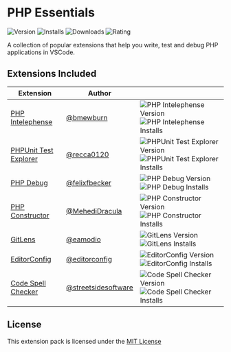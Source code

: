 # PHP Essentials

![Version] ![Installs] ![Downloads] ![Rating]

A collection of popular extensions that help you write, test and debug PHP applications in VSCode.

## Extensions Included

Extension | Author | &nbsp;
-- | -- | --
[PHP Intelephense] | [@bmewburn] | ![PHP Intelephense Version] ![PHP Intelephense Installs]
[PHPUnit Test Explorer] | [@recca0120] | ![PHPUnit Test Explorer Version] ![PHPUnit Test Explorer Installs]
[PHP Debug] | [@felixfbecker] | ![PHP Debug Version] ![PHP Debug Installs]
[PHP Constructor] | [@MehediDracula] | ![PHP Constructor Version] ![PHP Constructor Installs]
[GitLens] | [@eamodio] | ![GitLens Version] ![GitLens Installs]
[EditorConfig] | [@editorconfig] | ![EditorConfig Version] ![EditorConfig Installs]
[Code Spell Checker] | [@streetsidesoftware] | ![Code Spell Checker Version] ![Code Spell Checker Installs]

## License

This extension pack is licensed under the [MIT License](LICENSE)


[Version]: https://badgen.net/vs-marketplace/v/dudemelo.php-essentials
[Installs]: https://badgen.net/vs-marketplace/i/dudemelo.php-essentials
[Downloads]: https://badgen.net/vs-marketplace/d/dudemelo.php-essentials
[Rating]: https://badgen.net/vs-marketplace/rating/dudemelo.php-essentials


[PHP Intelephense]: https://marketplace.visualstudio.com/items?itemName=bmewburn.vscode-intelephense-client
[PHP Intelephense Version]: https://badgen.net/vs-marketplace/v/bmewburn.vscode-intelephense-client
[PHP Intelephense Installs]: https://badgen.net/vs-marketplace/i/bmewburn.vscode-intelephense-client
[@bmewburn]: https://github.com/bmewburn

[PHPUnit Test Explorer]: https://marketplace.visualstudio.com/items?itemName=recca0120.vscode-phpunit
[PHPUnit Test Explorer Version]: https://badgen.net/vs-marketplace/v/recca0120.vscode-phpunit
[PHPUnit Test Explorer Installs]: https://badgen.net/vs-marketplace/i/recca0120.vscode-phpunit
[@recca0120]: https://github.com/recca0120

[PHP Debug]: https://marketplace.visualstudio.com/items?itemName=felixfbecker.php-debug
[PHP Debug Version]: https://badgen.net/vs-marketplace/v/felixfbecker.php-debug
[PHP Debug Installs]: https://badgen.net/vs-marketplace/i/felixfbecker.php-debug
[@felixfbecker]: https://github.com/felixfbecker

[PHP Constructor]: https://marketplace.visualstudio.com/items?itemName=mehedidracula.php-constructor
[PHP Constructor Version]: https://badgen.net/vs-marketplace/v/mehedidracula.php-constructor
[PHP Constructor Installs]: https://badgen.net/vs-marketplace/i/mehedidracula.php-constructor
[@MehediDracula]: https://github.com/MehediDracula

[GitLens]: https://marketplace.visualstudio.com/items?itemName=eamodio.gitlens
[GitLens Version]: https://badgen.net/vs-marketplace/v/eamodio.gitlens
[GitLens Installs]: https://badgen.net/vs-marketplace/i/eamodio.gitlens
[@eamodio]: https://github.com/eamodio

[EditorConfig]: https://marketplace.visualstudio.com/items?itemName=editorconfig.editorconfig
[EditorConfig Version]: https://badgen.net/vs-marketplace/v/editorconfig.editorconfig
[EditorConfig Installs]: https://badgen.net/vs-marketplace/i/editorconfig.editorconfig
[@editorconfig]: https://github.com/editorconfig

[Code Spell Checker]: https://marketplace.visualstudio.com/items?itemName=streetsidesoftware.code-spell-checker
[Code Spell Checker Version]: https://badgen.net/vs-marketplace/v/streetsidesoftware.code-spell-checker
[Code Spell Checker Installs]: https://badgen.net/vs-marketplace/i/streetsidesoftware.code-spell-checker
[@streetsidesoftware]: https://github.com/streetsidesoftware

[Auto Rename Tag]: https://marketplace.visualstudio.com/items?itemName=formulahendry.auto-rename-tag
[Auto Rename Tag Version]: https://badgen.net/vs-marketplace/v/formulahendry.auto-rename-tag
[Auto Rename Tag Installs]: https://badgen.net/vs-marketplace/i/formulahendry.auto-rename-tag
[@formulahendry]: https://github.com/formulahendry
